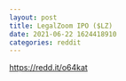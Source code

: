 ```yaml
--- 
layout: post 
title: LegalZoom IPO ($LZ) 
date: 2021-06-22 1624418910 
categories: reddit 
--- 
```

https://redd.it/o64kat
